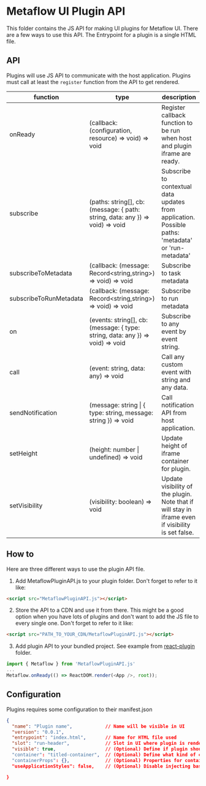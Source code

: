 # Metaflow UI Plugin API

This folder contains the JS API for making UI plugins for Metaflow UI. There are a few ways to use this API. The Entrypoint for a plugin is a single HTML file.

## API

Plugins will use JS API to communicate with the host application. Plugins must call at least the `register` function from the API to get rendered.

| function         | type | description |
| -- | -- | -- |
| onReady                | (callback: (configuration, resource) => void) => void                         | Register callback function to be run when host and plugin iframe are ready. |
| subscribe              | (paths: string[], cb: (message: { path: string, data: any }) => void) => void  | Subscribe to contextual data updates from application. Possible paths: 'metadata' or 'run-metadata' |
| subscribeToMetadata    | (callback: (message: Record<string,string>) => void) => void     | Subscribe to task metadata |
| subscribeToRunMetadata | (callback: (message: Record<string,string>) => void) => void     | Subscribe to run metadata |
| on                     | (events: string[], cb: (message: { type: string, data: any }) => void) => void | Subscribe to any event by event string. |
| call                   | (event: string, data: any) => void                                             | Call any custom event with string and any data. |
| sendNotification       | (message: string \| { type: string, message: string }) => void                 | Call notification API from host application. |
| setHeight              | (height: number \| undefined) => void                                          | Update height of iframe container for plugin. |
| setVisibility          | (visibility: boolean) => void                                                  | Update visibility of the plugin. Note that if will stay in iframe even if visibility is set false. |

## How to

Here are three different ways to use the plugin API file.

1. Add MetaflowPluginAPI.js to your plugin folder. Don't forget to refer to it like:

```html
<script src="MetaflowPluginAPI.js"></script>
```

2. Store the API to a CDN and use it from there. This might be a good option when you have lots of plugins and don't want to add the JS file to every single one. Don't forget to refer to it like:

```html
<script src="PATH_TO_YOUR_CDN/MetaflowPluginAPI.js"></script>
```

3. Add plugin API to your bundled project. See example from [react-plugin](Examples/react-plugin/package.json) folder.

```js
import { Metaflow } from 'MetaflowPluginAPI.js'
...
Metaflow.onReady(() => ReactDOM.render(<App />, root));
```

## Configuration

Plugins requires some configuration to their manifest.json

```json
{
  "name": "Plugin name",            // Name will be visible in UI
  "version": "0.0.1",
  "entrypoint": "index.html",       // Name for HTML file used
  "slot": "run-header",             // Slot in UI where plugin is rendered. "run-header" or "task-details"
  "visible": true,                  // (Optional) Define if plugin should be visible by default. Default: true
  "container": "titled-container",  // (Optional) Define what kind of container is used for plugin. "collapsable" or "titled-container". Default: "collapsable"
  "containerProps": {},             // (Optional) Properties for container element. For example collapsable can take { "initialState": true } to be open by default. Default: null
  "useApplicationStyles": false,    // (Optional) Disable injecting basic styles from main application. Default: true

}
```